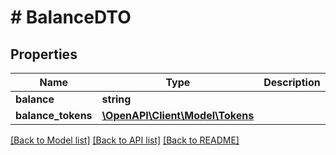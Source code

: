 # # BalanceDTO

## Properties

Name | Type | Description | Notes
------------ | ------------- | ------------- | -------------
**balance** | **string** |  | [optional]
**balance_tokens** | [**\OpenAPI\Client\Model\Tokens**](Tokens.md) |  | [optional]

[[Back to Model list]](../../README.md#models) [[Back to API list]](../../README.md#endpoints) [[Back to README]](../../README.md)
